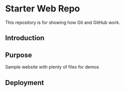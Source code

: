 # Starter Web Repo

This repository is for showing how Git and GitHub work.

## Introduction

## Purpose

Sample website with plenty of files for demos

## Deployment


